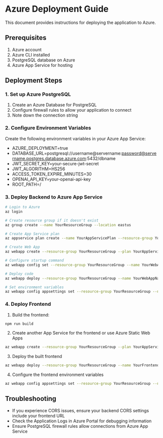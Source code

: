 
# Azure Deployment Guide

This document provides instructions for deploying the application to Azure.

## Prerequisites

1. Azure account
2. Azure CLI installed
3. PostgreSQL database on Azure
4. Azure App Service for hosting

## Deployment Steps

### 1. Set up Azure PostgreSQL

1. Create an Azure Database for PostgreSQL
2. Configure firewall rules to allow your application to connect
3. Note down the connection string

### 2. Configure Environment Variables

Create the following environment variables in your Azure App Service:

- AZURE_DEPLOYMENT=true
- DATABASE_URL=postgresql://username@servername:password@servername.postgres.database.azure.com:5432/dbname
- JWT_SECRET_KEY=your-secure-jwt-secret
- JWT_ALGORITHM=HS256
- ACCESS_TOKEN_EXPIRE_MINUTES=30
- OPENAI_API_KEY=your-openai-api-key
- ROOT_PATH=/

### 3. Deploy Backend to Azure App Service

```bash
# Login to Azure
az login

# Create resource group if it doesn't exist
az group create --name YourResourceGroup --location eastus

# Create App Service plan
az appservice plan create --name YourAppServicePlan --resource-group YourResourceGroup --sku B1 --is-linux

# Create Web App
az webapp create --resource-group YourResourceGroup --plan YourAppServicePlan --name YourWebAppName --runtime "PYTHON|3.9"

# Configure startup command
az webapp config set --resource-group YourResourceGroup --name YourWebAppName --startup-file "/home/site/wwwroot/startup.sh"

# Deploy code
az webapp deploy --resource-group YourResourceGroup --name YourWebAppName --src-path ./backend --type zip

# Set environment variables
az webapp config appsettings set --resource-group YourResourceGroup --name YourWebAppName --settings AZURE_DEPLOYMENT=true DATABASE_URL="your-connection-string" JWT_SECRET_KEY="your-secret-key" OPENAI_API_KEY="your-api-key"
```

### 4. Deploy Frontend

1. Build the frontend:
```bash
npm run build
```

2. Create another App Service for the frontend or use Azure Static Web Apps
```bash
az webapp create --resource-group YourResourceGroup --plan YourAppServicePlan --name YourFrontendAppName --runtime "NODE|16-lts"
```

3. Deploy the built frontend
```bash
az webapp deploy --resource-group YourResourceGroup --name YourFrontendAppName --src-path ./dist --type zip
```

4. Configure the frontend environment variables
```bash
az webapp config appsettings set --resource-group YourResourceGroup --name YourFrontendAppName --settings VITE_API_BASE_URL="https://your-backend-app.azurewebsites.net/api"
```

## Troubleshooting

- If you experience CORS issues, ensure your backend CORS settings include your frontend URL
- Check the Application Logs in Azure Portal for debugging information
- Ensure PostgreSQL firewall rules allow connections from Azure App Service
